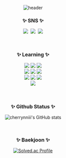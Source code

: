 <div align="center">
  
  ![header](https://capsule-render.vercel.app/api?type=Waving&text=🍒chaelin's%20Github🍒&fontColor=ff2093&fontSize=45&animation=twinkling&color=0:ebc4c4,100:b6dd5c)
</div>

<h3 align="center">✨ SNS ✨</h3>
<p align="center">
  <a href="https://swlin23.tistory.com/"><img src="https://img.shields.io/badge/Tistory-000000?style=for-the-badge&logo=Tistory&logoColor=white"></a>&nbsp
  <a href="https://www.instagram.com/cherrynniii/"><img src="https://img.shields.io/badge/Instagram-%23E4405F.svg?style=for-the-badge&logo=Instagram&logoColor=white"/></a>&nbsp
  <a href="mailto:chaelin20760@gmail.com"><img src="https://img.shields.io/badge/Gmail-D14836?style=for-the-badge&logo=gmail&logoColor=white"/></a>
</p>
<br/>

<h3 align="center">✨ Learning ✨</h3>
<div align=center>
	<img src="https://img.shields.io/badge/java-%23ED8B00.svg?style=for-the-badge&logo=openjdk&logoColor=white">
  <img src="https://img.shields.io/badge/c-%2300599C.svg?style=for-the-badge&logo=c&logoColor=white">
  <img src="https://img.shields.io/badge/python-3670A0?style=for-the-badge&logo=python&logoColor=ffdd54">
    <br>
  <img src="https://img.shields.io/badge/django-%23092E20.svg?style=for-the-badge&logo=django&logoColor=white">
  <img src="https://img.shields.io/badge/DJANGO-REST-ff1709?style=for-the-badge&logo=django&logoColor=white&color=ff1709&labelColor=gray">
  <img src="https://img.shields.io/badge/mysql-4479A1.svg?style=for-the-badge&logo=mysql&logoColor=white">
    <br>
  <img src="https://img.shields.io/badge/AWS-%23FF9900.svg?style=for-the-badge&logo=amazon-aws&logoColor=white">
  <img src="https://img.shields.io/badge/Amazon%20EC2-FF9900?style=for-the-badge&logo=Amazon%20EC2&logoColor=white">
  <img src="https://img.shields.io/badge/Amazon%20S3-569A31?style=for-the-badge&logo=Amazon%20S3&logoColor=white">
    <br>
  <img src="https://img.shields.io/badge/Spring Boot-%6DB33F.svg?style=for-the-badge&logo=%20S3&logo=springboot&Color=white">
</div>
<br/><br/>

<h3 align="center">✨ Github Status ✨</h3>
<div align=center>
	
  ![cherrynniii's GitHub stats](https://github-readme-stats.vercel.app/api?username=cherrynniii&show_icons=true&theme=transparent)
</div>
<br/>

<h3 align="center">✨ Baekjoon ✨</h3>
<div align=center>
	
  [![Solved.ac Profile](http://mazassumnida.wtf/api/v2/generate_badge?boj=chaelin207)](https://solved.ac/chaelin/)
<br/><br/>

<!--
**cherrynniii/cherrynniii** is a ✨ _special_ ✨ repository because its `README.md` (this file) appears on your GitHub profile.

Here are some ideas to get you started:

- 🔭 I’m currently working on ...
- 🌱 I’m currently learning ...
- 👯 I’m looking to collaborate on ...
- 🤔 I’m looking for help with ...
- 💬 Ask me about ...
- 📫 How to reach me: ...
- 😄 Pronouns: ...
- ⚡ Fun fact: ...
-->
